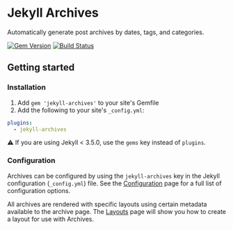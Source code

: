 # Jekyll Archives

Automatically generate post archives by dates, tags, and categories.

[![Gem Version](https://badge.fury.io/rb/jekyll-archives.svg)](http://badge.fury.io/rb/jekyll-archives)
[![Build Status](https://travis-ci.org/jekyll/jekyll-archives.svg?branch=master)](https://travis-ci.org/jekyll/jekyll-archives)

## Getting started

### Installation

1. Add `gem 'jekyll-archives'` to your site's Gemfile
2. Add the following to your site's `_config.yml`:

```yml
plugins:
  - jekyll-archives
```

⚠️ If you are using Jekyll < 3.5.0, use the `gems` key instead of `plugins`.

### Configuration
Archives can be configured by using the `jekyll-archives` key in the Jekyll configuration (`_config.yml`) file. See the [Configuration](docs/configuration.md) page for a full list of configuration options.

All archives are rendered with specific layouts using certain metadata available to the archive page. The [Layouts](docs/layouts.md) page will show you how to create a layout for use with Archives.
